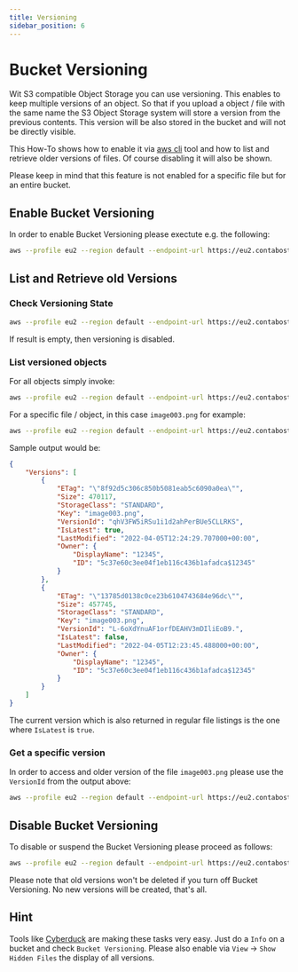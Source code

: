 ```yaml
---
title: Versioning
sidebar_position: 6
---
```


# Bucket Versioning

Wit S3 compatible Object Storage you can use versioning. This enables to keep multiple versions of an object. So that if you upload a object / file with the same name the S3 Object Storage system will store a version from the previous contents. This version will be also stored in the bucket and will not be directly visible.

This How-To shows how to enable it via [aws cli](/docs/Object-Storage/Tools/aws-cli) tool and how to list and retrieve older versions of files. Of course disabling it will also be shown.

Please keep in mind that this feature is not enabled for a specific file but for an entire bucket.

## Enable Bucket Versioning

In order to enable Bucket Versioning please exectute e.g. the following:

```bash
aws --profile eu2 --region default --endpoint-url https://eu2.contabostorage.com s3api put-bucket-versioning --bucket bucket-with-versioning --versioning-configuration Status=Enabled
```

## List and Retrieve old Versions

### Check Versioning State

```bash
aws --profile eu2 --region default --endpoint-url https://eu2.contabostorage.com s3api get-bucket-versioning --bucket bucket-with-versioning
```

If result is empty, then versioning is disabled.

### List versioned objects

For all objects simply invoke:

```bash
aws --profile eu2 --region default --endpoint-url https://eu2.contabostorage.com s3api list-object-versions --bucket bucket-with-versioning
```

For a specific file / object, in this case `image003.png` for example:

```bash
aws --profile eu2 --region default --endpoint-url https://eu2.contabostorage.com s3api list-object-versions --bucket bucket-with-versioning --prefix image003.png
```

Sample output would be:

```json
{
    "Versions": [
        {
            "ETag": "\"8f92d5c306c850b5081eab5c6090a0ea\"",
            "Size": 470117,
            "StorageClass": "STANDARD",
            "Key": "image003.png",
            "VersionId": "qhV3FW5iRSu1i1d2ahPerBUe5CLLRKS",
            "IsLatest": true,
            "LastModified": "2022-04-05T12:24:29.707000+00:00",
            "Owner": {
                "DisplayName": "12345",
                "ID": "5c37e60c3ee04f1eb116c436b1afadca$12345"
            }
        },
        {
            "ETag": "\"13785d0138c0ce23b6104743684e96dc\"",
            "Size": 457745,
            "StorageClass": "STANDARD",
            "Key": "image003.png",
            "VersionId": "L-6oXdYnuAF1orfDEAHV3mDIliEoB9.",
            "IsLatest": false,
            "LastModified": "2022-04-05T12:23:45.488000+00:00",
            "Owner": {
                "DisplayName": "12345",
                "ID": "5c37e60c3ee04f1eb116c436b1afadca$12345"
            }
        }
    ]
}
```

The current version which is also returned in regular file listings is the one where `IsLatest` is `true`.

### Get a specific version

In order to access and older version of the file `image003.png` please use the `VersionId` from the output above:

```bash
aws --profile eu2 --region default --endpoint-url https://eu2.contabostorage.com s3api get-object --bucket bucket-with-versioning --version-id 'L-6oXdYnuAF1orfDEAHV3mDIliEoB9.' --key image003.png image003.png
```

## Disable Bucket Versioning

To disable or suspend the Bucket Versioning please proceed as follows:

```bash
aws --profile eu2 --region default --endpoint-url https://eu2.contabostorage.com s3api put-bucket-versioning --bucket bucket-with-versioning --versioning-configuration Status=Suspended
```

Please note that old versions won't be deleted if you turn off Bucket Versioning. No new versions will be created, that's all.

## Hint

Tools like [Cyberduck](/docs/Object-Storage/Tools/cyberduck) are making these tasks very easy. Just do a `Info` on a bucket and check `Bucket Versioning`. Please also enable via `View` -> `Show Hidden Files` the display of all versions.
